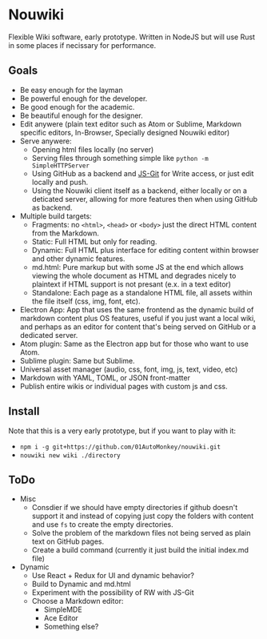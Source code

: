 # Nouwiki

Flexible Wiki software, early prototype. Written in NodeJS but will use Rust in some places if necissary for performance.

## Goals

- Be easy enough for the layman
- Be powerful enough for the developer.
- Be good enough for the academic.
- Be beautiful enough for the designer.
- Edit anywere (plain text editor such as Atom or Sublime, Markdown specific editors, In-Browser, Specially designed Nouwiki editor)
- Serve anywere:
	- Opening html files locally (no server)
	- Serving files through something simple like `python -m SimpleHTTPServer`
	- Using GitHub as a backend and [JS-Git](https://github.com/creationix/js-git) for Write access, or just edit locally and push.
	- Using the Nouwiki client itself as a backend, either locally or on a deticated server, allowing for more features then when using GitHub as backend.
- Multiple build targets:
	- Fragments: no `<html>`, `<head>` or `<body>` just the direct HTML content from the Markdown.
	- Static: Full HTML but only for reading.
	- Dynamic: Full HTML plus interface for editing content within browser and other dynamic features.
	- md.html: Pure markup but with some JS at the end which allows viewing the whole document as HTML and degrades nicely to plaintext if HTML support is not presant (e.x. in a text editor)
	- Standalone: Each page as a standalone HTML file, all assets within the file itself (css, img, font, etc).
- Electron App:  App that uses the same frontend as the dynamic build of markdown content plus OS features, useful if you just want a local wiki, and perhaps as an editor for content that's being served on GitHub or a dedicated server.
- Atom plugin: Same as the Electron app but for those who want to use Atom.
- Sublime plugin: Same but Sublime.
- Universal asset manager (audio, css, font, img, js, text, video, etc)
- Markdown with YAML, TOML, or JSON front-matter
- Publish entire wikis or individual pages with custom js and css.

## Install

Note that this is a very early prototype, but if you want to play with it:

- `npm i -g git+https://github.com/01AutoMonkey/nouwiki.git`
- `nouwiki new wiki ./directory`

## ToDo

- Misc
	- Consdier if we should have empty directories if github doesn't support it and instead of copying just copy the folders with content and use `fs` to create the empty directories.
	- Solve the problem of the markdown files not being served as plain text on GitHub pages.
	- Create a build command (currently it just build the initial index.md file)
- Dynamic
	- Use React + Redux for UI and dynamic behavior?
	- Build to Dynamic and md.html
	- Experiment with the possibility of RW with JS-Git
	- Choose a Markdown editor:
		- SimpleMDE
		- Ace Editor
		- Something else?